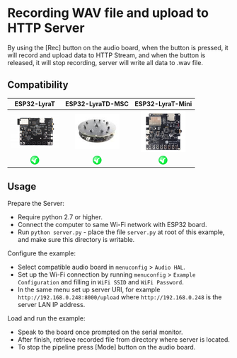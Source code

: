 # Recording WAV file and upload to HTTP Server

By using the [Rec] button on the audio board, when the button is pressed, it will record and upload data to HTTP Stream, and when the button is released, it will stop recording, server will write all data to .wav file.

## Compatibility

| ESP32-LyraT | ESP32-LyraTD-MSC | ESP32-LyraT-Mini |
|:-----------:|:---------------:|:----------------:|
| [![alt text](../../../docs/_static/esp32-lyrat-v4.3-side-small.jpg "ESP32-LyraT")](https://docs.espressif.com/projects/esp-adf/en/latest/get-started/get-started-esp32-lyrat.html) | [![alt text](../../../docs/_static/esp32-lyratd-msc-v2.2-small.jpg "ESP32-LyraTD-MSC")](https://docs.espressif.com/projects/esp-adf/en/latest/get-started/get-started-esp32-lyratd-msc.html) | [![alt text](../../../docs/_static/esp32-lyrat-mini-v1.2-small.jpg "ESP32-LyraT-Mini")](https://docs.espressif.com/projects/esp-adf/en/latest/get-started/get-started-esp32-lyrat-mini.html) |
| ![alt text](../../../docs/_static/yes-button.png "Compatible") | ![alt text](../../../docs/_static/yes-button.png "Compatible") | ![alt text](../../../docs/_static/yes-button.png "Compatible") |

## Usage

Prepare the Server:
- Require python 2.7 or higher.
- Connect the computer to same Wi-Fi network with ESP32 board.
- Run `python server.py` - place the file `server.py` at root of this example, and make sure this directory is writable.

Configure the example:

- Select compatible audio board in `menuconfig` > `Audio HAL`.
- Set up the Wi-Fi connection by running `menuconfig` > `Example Configuration` and filling in `WiFi SSID` and `WiFi Password`.
- In the same menu set up server URI, for example `http://192.168.0.248:8000/upload` where `http://192.168.0.248` is the server LAN IP address.

Load and run the example:

- Speak to the board once prompted on the serial monitor.
- After finish, retrieve recorded file from directory where server is located.
- To stop the pipeline press [Mode] button on the audio board.
